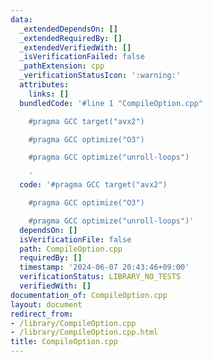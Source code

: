 ```yaml
---
data:
  _extendedDependsOn: []
  _extendedRequiredBy: []
  _extendedVerifiedWith: []
  _isVerificationFailed: false
  _pathExtension: cpp
  _verificationStatusIcon: ':warning:'
  attributes:
    links: []
  bundledCode: '#line 1 "CompileOption.cpp"

    #pragma GCC target("avx2")

    #pragma GCC optimize("O3")

    #pragma GCC optimize("unroll-loops")

    '
  code: '#pragma GCC target("avx2")

    #pragma GCC optimize("O3")

    #pragma GCC optimize("unroll-loops")'
  dependsOn: []
  isVerificationFile: false
  path: CompileOption.cpp
  requiredBy: []
  timestamp: '2024-06-07 20:43:46+09:00'
  verificationStatus: LIBRARY_NO_TESTS
  verifiedWith: []
documentation_of: CompileOption.cpp
layout: document
redirect_from:
- /library/CompileOption.cpp
- /library/CompileOption.cpp.html
title: CompileOption.cpp
---
```

